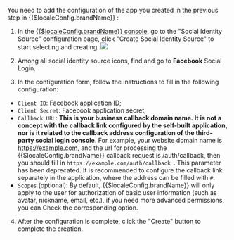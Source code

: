 <IntegrationDetailCard :title="`Fill in the Facebook app configuration in ${$localeConfig.brandName}`">

You need to add the configuration of the app you created in the previous step in {{$localeConfig.brandName}} :

1. In the [{{$localeConfig.brandName}} console](https://console.authing.cn), go to the "Social Identity Source" configuration page, click "Create Social Identity Source" to start selecting and creating.
![](~@imagesEnUs/connections/facebook/facebook_7.png)

2. Among all social identity source icons, find and go to **Facebook** Social Login.
3. In the configuration form, follow the instructions to fill in the following configuration:

- `Client ID`: Facebook application ID;
- `Client Secret`: Facebook application secret;
- `Callback URL`: **This is your business callback domain name. It is not a concept with the callback link configured by the self-built application, nor is it related to the callback address configuration of the third-party social login console**. For example, your website domain name is https://example.com, and the url for processing the {{$localeConfig.brandName}} callback request is /auth/callback, then you should fill in `https://example.com/auth/callback `. This parameter has been deprecated. It is recommended to configure the callback link separately in the application, where the address can be filled with `#`.
- `Scopes` (optional): By default, {{$localeConfig.brandName}} will only apply to the user for authorization of basic user information (such as avatar, nickname, email, etc.), if you need more advanced permissions, you can Check the corresponding option.


4. After the configuration is complete, click the "Create" button to complete the creation.


</IntegrationDetailCard>